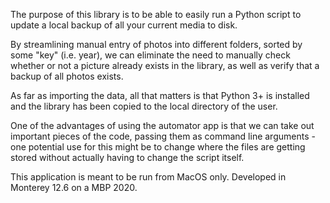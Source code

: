 The purpose of this library is to be able to easily run a Python script to update
a local backup of all your current media to disk.

By streamlining manual entry of photos into different folders, sorted by some "key" (i.e. year),
we can eliminate the need to manually check whether or not a picture already exists in the
library, as well as verify that a backup of all photos exists.

As far as importing the data, all that matters is that Python 3+ is installed and the library has been copied to the local directory of the user.

One of the advantages of using the automator app is that we can take out important pieces of the code, passing them as command line arguments - one potential use for this might be to change where the files are getting stored without actually having to change the script itself.

This application is meant to be run from MacOS only. Developed in Monterey 12.6 on a MBP 2020.

